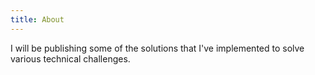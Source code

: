 ```yaml
---
title: About
---
```


I will be publishing some of the solutions that I've implemented to solve various technical challenges.
